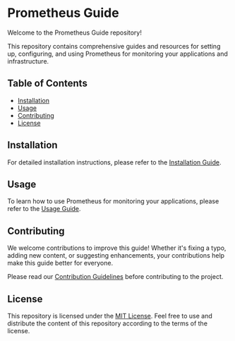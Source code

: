 # Prometheus Guide

Welcome to the Prometheus Guide repository!

This repository contains comprehensive guides and resources for setting up, configuring, and using Prometheus for monitoring your applications and infrastructure.

## Table of Contents

- [Installation](#installation)
- [Usage](#usage)
- [Contributing](#contributing)
- [License](#license)

## Installation

For detailed installation instructions, please refer to the [Installation Guide](./installation.md).

## Usage

To learn how to use Prometheus for monitoring your applications, please refer to the [Usage Guide](./usage.md).

## Contributing

We welcome contributions to improve this guide! Whether it's fixing a typo, adding new content, or suggesting enhancements, your contributions help make this guide better for everyone.

Please read our [Contribution Guidelines](./contributing.md) before contributing to the project.

## License

This repository is licensed under the [MIT License](./LICENSE). Feel free to use and distribute the content of this repository according to the terms of the license.

